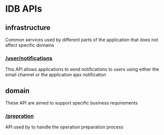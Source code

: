 # IDB APIs

## infrastructure

Common services used by different parts of the application that does not affect specific domains

### [/user/notifications](https://editor.swagger.io/?url=https://raw.githubusercontent.com/fabs-co/idbschemas/master/infrastructure/NotificationSchemas.yaml)

This API allows applications to send notifications to users using either the email channel or the application ajax notification

## domain

These API are aimed to support specific business requirements

### [/prepration](https://editor.swagger.io/?url=https://raw.githubusercontent.com/fabs-co/idbschemas/master/business/preparation.yaml)

API used by to handle the operation preparation process
